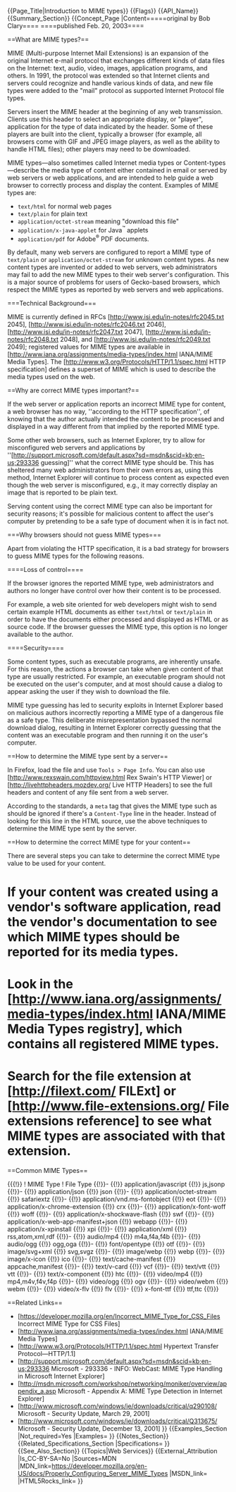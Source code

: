{{Page_Title|Introduction to MIME types}}
{{Flags}}
{{API_Name}}
{{Summary_Section}}
{{Concept_Page
|Content=====original by Bob Clary====
====published Feb. 20, 2003====

==What are MIME types?==

MIME (Multi-purpose Internet Mail Extensions) is an expansion of the original Internet e-mail protocol that exchanges different kinds of data files on the Internet: text, audio, video, images, application programs, and others. In 1991, the protocol was extended so that Internet clients and servers could recognize and handle various kinds of data, and new file types were added to the "mail" protocol as supported Internet Protocol file types.

Servers insert the MIME header at the beginning of any web transmission. Clients use this header to select an appropriate display, or "player", application for the type of data indicated by the header. Some of these players are built into the client, typically a browser (for example, all browsers come with GIF and JPEG image players, as well as the ability to handle HTML files); other players may need to be downloaded.

MIME types&mdash;also sometimes called Internet media types or Content-types&mdash;describe the media type of content either contained in email or served by web servers or web applications, and are intended to 
help guide a web browser to correctly process and display the content. Examples of MIME types are:

* <code>text/html</code> for normal web pages
* <code>text/plain</code> for plain text
* <code>application/octet-stream</code> meaning "download this file"
* <code>application/x-java-applet</code> for Java<sup>&trade;</sup> applets
* <code>application/pdf</code> for Adobe<sup>&reg;</sup> PDF documents.

By default, many web servers are configured to report a MIME type of <code>text/plain</code> or 
<code>application/octet-stream</code> for unknown content types. As new content types are invented or added to web servers, web 
administrators may fail to add the new MIME types to their web server's configuration. This is a major source of problems for 
users of Gecko-based browsers, which respect the MIME types as reported by web servers and web applications.

===Technical Background===

MIME is currently defined in RFCs [http://www.isi.edu/in-notes/rfc2045.txt 2045], [http://www.isi.edu/in-notes/rfc2046.txt 2046], 
[http://www.isi.edu/in-notes/rfc2047.txt 2047], [http://www.isi.edu/in-notes/rfc2048.txt 2048], and 
[http://www.isi.edu/in-notes/rfc2049.txt 2049]; registered values for MIME types are available in 
[http://www.iana.org/assignments/media-types/index.html IANA/MIME Media Types]. The 
[http://www.w3.org/Protocols/HTTP/1.1/spec.html HTTP specification] defines a superset of MIME which is used to describe the 
media types used on the web.

==Why are correct MIME types important?==

If the web server or application reports an 
incorrect MIME type for content, a web browser has no way, ''according to the HTTP specification'', of knowing that the author 
actually intended the content to be processed and displayed in a way different from that implied by the reported MIME type.

Some other web browsers, such as Internet Explorer, try to allow for misconfigured web servers and 
applications by ''[http://support.microsoft.com/default.aspx?sd=msdn&scid=kb;en-us;293336 guessing]'' what the correct MIME type 
should be. This has sheltered many web administrators from their own errors as, using this method, Internet Explorer will 
continue to process content as expected even though the web server is misconfigured, e.g., it may correctly display an image that is reported to be plain text.

Serving content using the correct MIME type can also be important for security reasons; it's possible for malicious content to 
affect the user's computer by pretending to be a safe type of document when it is in fact not. 

===Why browsers should not guess MIME types===

Apart from violating the HTTP specification, it is a bad strategy for browsers to guess MIME types for the following reasons.

====Loss of control====

If the browser ignores the reported MIME type, web administrators and authors no longer have control over how their content is to 
be processed.

For example, a web site oriented for web developers might wish to send certain example HTML documents as either 
<code>text/html</code> or <code>text/plain</code> in order to have the documents either processed and displayed as HTML or as 
source code. If the browser guesses the MIME type, this option is no longer available to the author.

====Security====

Some content types, such as executable programs, are inherently unsafe. For this reason, the actions a browser can take when given content of that type are usually restricted. For example, an executable program should not be executed on 
the user's computer, and at most should cause a dialog to appear asking the user if they wish to download the file.

MIME type guessing has led to security exploits in Internet Explorer based on malicious authors incorrectly 
reporting a MIME type of a dangerous file as a safe type. This deliberate misrepresentation bypassed the normal download dialog, resulting in Internet Explorer correctly guessing that the content was an executable program and then running it on the user's computer.

==How to determine the MIME type sent by a server==

In Firefox, load the file and use <code>Tools > Page Info</code>. You can also use [http://www.rexswain.com/httpview.html Rex Swain's HTTP Viewer] or [http://livehttpheaders.mozdev.org/ Live HTTP Headers] to see the full headers and content of any file sent from a web server.

According to the standards, a <code>meta</code> tag that gives the MIME type such as <code><nowiki><meta 
http-equiv="Content-Type" content="text/html"></nowiki></code> should be ignored if there's a <code>Content-Type</code> line in the header. Instead of looking for this line in the HTML source, use the above techniques to determine the MIME type sent by the 
server.

==How to determine the correct MIME type for your content==

There are several steps you can take to determine the correct MIME type value to be used for your content.

# If your content was created using a vendor's software application, read the vendor's documentation to see which MIME types should be reported for its media types.
# Look in the [http://www.iana.org/assignments/media-types/index.html IANA/MIME Media Types registry], which contains all registered MIME types.
<!--# If the media type is displayed using a plug-in in Netscape Gecko, install the plug-in and then look in the Help->About Plug-ins Menu to see what MIME types are associated with the media type.-->
# Search for the file extension at [http://filext.com/ FILExt] or [http://www.file-extensions.org/ File extensions reference] to see what MIME types are associated with that extension.


==Common MIME Types==

{{{!}}
! MIME Type
! File Type
{{!}}-
{{!}} application/javascript
{{!}} js,jsonp
{{!}}-
{{!}} application/json
{{!}} json
{{!}}-
{{!}} application/octet-stream
{{!}} safariextz
{{!}}-
{{!}} application/vnd.ms-fontobject
{{!}} eot
{{!}}-
{{!}} application/x-chrome-extension
{{!}} crx
{{!}}-
{{!}} application/x-font-woff
{{!}} woff
{{!}}-
{{!}} application/x-shockwave-flash
{{!}} swf
{{!}}-
{{!}} application/x-web-app-manifest+json
{{!}} webapp
{{!}}-
{{!}} application/x-xpinstall
{{!}} xpi
{{!}}-
{{!}} application/xml
{{!}} rss,atom,xml,rdf
{{!}}-
{{!}} audio/mp4
{{!}} m4a,f4a,f4b
{{!}}-
{{!}} audio/ogg
{{!}} ogg,oga
{{!}}-
{{!}} font/opentype
{{!}} otf
{{!}}-
{{!}} image/svg+xml
{{!}} svg,svgz
{{!}}-
{{!}} image/webp
{{!}} webp
{{!}}-
{{!}} image/x-icon
{{!}} ico
{{!}}-
{{!}} text/cache-manifest
{{!}} appcache,manifest
{{!}}-
{{!}} text/v-card
{{!}} vcf
{{!}}-
{{!}} text/vtt
{{!}} vtt
{{!}}-
{{!}} text/x-component
{{!}} htc
{{!}}-
{{!}} video/mp4
{{!}} mp4,m4v,f4v,f4p
{{!}}-
{{!}} video/ogg
{{!}} ogv
{{!}}-
{{!}} video/webm
{{!}} webm
{{!}}-
{{!}} video/x-flv
{{!}} flv
{{!}}-
{{!}} x-font-ttf
{{!}} ttf,ttc
{{!}}}


==Related Links==

* [https://developer.mozilla.org/en/Incorrect_MIME_Type_for_CSS_Files Incorrect MIME Type for CSS Files]
* [http://www.iana.org/assignments/media-types/index.html IANA/MIME Media Types]
* [http://www.w3.org/Protocols/HTTP/1.1/spec.html Hypertext Transfer Protocol&mdash;HTTP/1.1]
* [http://support.microsoft.com/default.aspx?sd=msdn&scid=kb;en-us;293336 Microsoft - 293336 - INFO: WebCast: MIME Type Handling in Microsoft Internet Explorer]
* [http://msdn.microsoft.com/workshop/networking/moniker/overview/appendix_a.asp Microsoft - Appendix A: MIME Type Detection in Internet Explorer]
* [http://www.microsoft.com/windows/ie/downloads/critical/q290108/ Microsoft - Security Update, March 29, 2001]
* [http://www.microsoft.com/windows/ie/downloads/critical/Q313675/ Microsoft - Security Update, December 13, 2001]
}}
{{Examples_Section
|Not_required=Yes
|Examples=
}}
{{Notes_Section}}
{{Related_Specifications_Section
|Specifications=
}}
{{See_Also_Section}}
{{Topics|Web Services}}
{{External_Attribution
|Is_CC-BY-SA=No
|Sources=MDN
|MDN_link=https://developer.mozilla.org/en-US/docs/Properly_Configuring_Server_MIME_Types
|MSDN_link=
|HTML5Rocks_link=
}}
